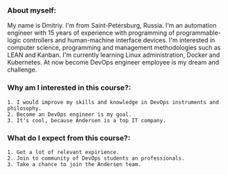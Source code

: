 ### About myself:

My name is Dmitriy. I'm from Saint-Petersburg, Russia. I’m an automation engineer with 15 years 
of experience with programming of programmable-logic controllers 
and human-machine interface devices. I'm interested in computer science,
programming and management methodologies such as LEAN and Kanban.
I'm currently learning Linux administration, Docker and Kubernetes.
At now become DevOps engineer employee is my dream and challenge. 

### Why am I interested in this course?:

```
1. I would improve my skills and knowledge in DevOps instruments and philosophy. 
2. Become an DevOps engineer is my goal.
3. It's cool, because Andersen is a top IT company.                                                               
```

### What do I expect from this course?:

```
1. Get a lot of relevant expirience.
2. Join to community of DevOps students an professionals.
3. Take a chance to join the Andersen team.
```


